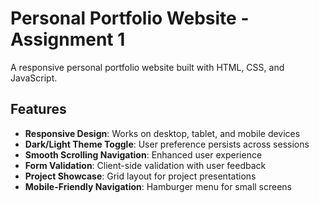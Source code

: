 # Personal Portfolio Website - Assignment 1

A responsive personal portfolio website built with HTML, CSS, and JavaScript.

## Features

- **Responsive Design**: Works on desktop, tablet, and mobile devices
- **Dark/Light Theme Toggle**: User preference persists across sessions
- **Smooth Scrolling Navigation**: Enhanced user experience
- **Form Validation**: Client-side validation with user feedback
- **Project Showcase**: Grid layout for project presentations
- **Mobile-Friendly Navigation**: Hamburger menu for small screens
